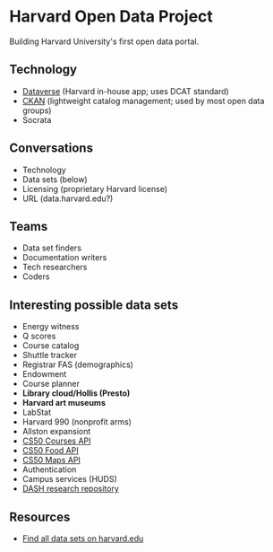 # Harvard Open Data Project

Building Harvard University's first open data portal.

## Technology
* [Dataverse](http://dataverse.org/) (Harvard in-house app; uses DCAT standard)
* [CKAN](http://ckan.org/) (lightweight catalog management; used by most open data groups)
* Socrata

## Conversations

* Technology
* Data sets (below)
* Licensing (proprietary Harvard license)
* URL (data.harvard.edu?)

## Teams
* Data set finders
* Documentation writers
* Tech researchers
* Coders

## Interesting possible data sets

* Energy witness
* Q scores
* Course catalog
* Shuttle tracker
* Registrar FAS (demographics)
* Endowment
* Course planner
* **Library cloud/Hollis (Presto)**
* **Harvard art museums**
* LabStat
* Harvard 990 (nonprofit arms)
* Allston expansiont
* [CS50 Courses API](https://manual.cs50.net/api/courses/)
* [CS50 Food API](https://manual.cs50.net/api/food/)
* [CS50 Maps API](https://manual.cs50.net/api/maps/)
* Authentication
* Campus services (HUDS)
* [DASH research repository](http://dash.harvard.edu/)

## Resources
* [Find all data sets on harvard.edu](http://lmgtdfy.usopendata.org/)
